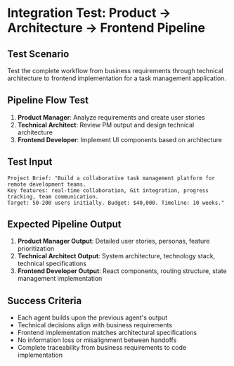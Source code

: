 # Integration Test: Product → Architecture → Frontend Pipeline

## Test Scenario
Test the complete workflow from business requirements through technical architecture to frontend implementation for a task management application.

## Pipeline Flow Test
1. **Product Manager**: Analyze requirements and create user stories
2. **Technical Architect**: Review PM output and design technical architecture  
3. **Frontend Developer**: Implement UI components based on architecture

## Test Input
```
Project Brief: "Build a collaborative task management platform for remote development teams. 
Key features: real-time collaboration, Git integration, progress tracking, team communication.
Target: 50-200 users initially. Budget: $40,000. Timeline: 10 weeks."
```

## Expected Pipeline Output
1. **Product Manager Output**: Detailed user stories, personas, feature prioritization
2. **Technical Architect Output**: System architecture, technology stack, technical specifications
3. **Frontend Developer Output**: React components, routing structure, state management implementation

## Success Criteria
- Each agent builds upon the previous agent's output
- Technical decisions align with business requirements
- Frontend implementation matches architectural specifications
- No information loss or misalignment between handoffs
- Complete traceability from business requirements to code implementation